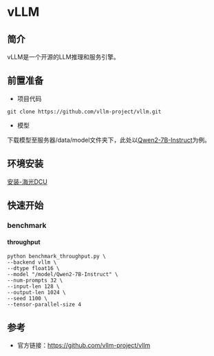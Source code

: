 # vLLM

## 简介

vLLM是一个开源的LLM推理和服务引擎。

## 前置准备

- 项目代码

```
git clone https://github.com/vllm-project/vllm.git
```

- 模型

下载模型至服务器/data/model文件夹下，此处以[Qwen2-7B-Instruct](https://www.modelscope.cn/models/qwen/Qwen2-7B-Instruct)为例。

## 环境安装

[安装-海光DCU](./install_dcu.md)

## 快速开始

### benchmark

#### throughput

```
python benchmark_throughput.py \
--backend vllm \
--dtype float16 \
--model "/model/Qwen2-7B-Instruct" \
--num-prompts 32 \
--input-len 128 \
--output-len 1024 \
--seed 1100 \
--tensor-parallel-size 4
```



## 参考

- 官方链接：https://github.com/vllm-project/vllm
